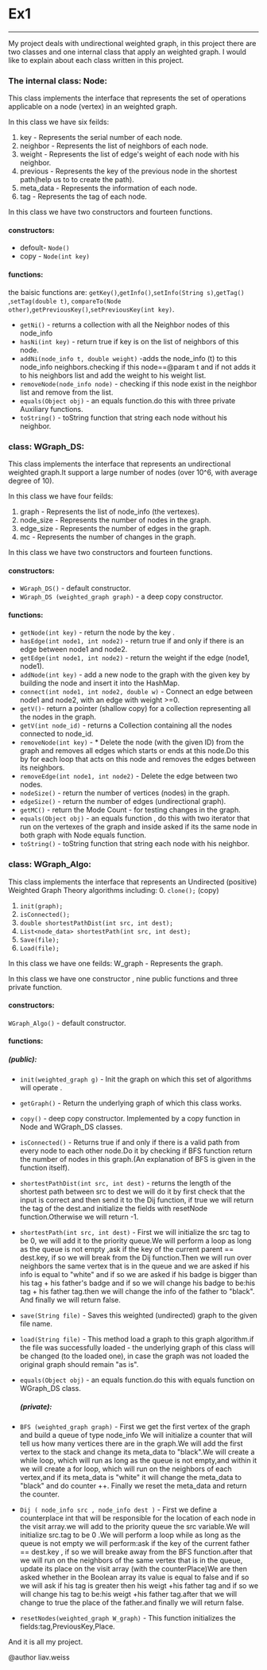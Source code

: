 # Ex1
-------------------------------------------------------
My project deals with undirectional weighted graph, in this project there are two classes and one internal class that apply an weighted graph. I would like to explain about each class written in this project.

### The internal class: Node:
This class implements the interface that represents the set of operations applicable on a node (vertex) in an weighted graph.

In this class we have six feilds:
1) key - Represents the serial number of each node.
2) neighbor - Represents the list of neighbors of each node.
3) weight - Represents the list of edge's weight of each node with his neighbor.
4) previous - Represents the key of the previous node in the shortest path(help us to to create the path).
5) meta_data - Represents the information of each node.
6) tag - Represents the tag of each node.


In this class we have two constructors and fourteen functions.
#### constructors:
* defoult- `Node()`
* copy -  `Node(int key)`

#### functions:
the baisic functions are: `getKey()`,`getInfo()`,`setInfo(String s)`,`getTag()` ,`setTag(double t)`,
`compareTo(Node other)`,`getPreviousKey()`,`setPreviousKey(int key)`.
* `getNi()` - returns a collection with all the Neighbor nodes of this node_info
* `hasNi(int key)` - return true if key is on the list of neighbors of this node.
* `addNi(node_info t, double weight)` -adds the node_info (t) to this node_info neighbors.checking if this node==@param t and if not adds it to his neighbors list and add the weight to his weight list.
* `removeNode(node_info node)` - checking if this node exist in the neighbor list and remove from the list.
* `equals(Object obj)` - an equals function.do this with three private Auxiliary functions.
* `toString()` - toString function that string each node without his neighbor.

###  class: WGraph_DS:
This class implements the interface that represents an undirectional weighted graph.It support a large number of nodes (over 10^6, with average degree of 10).

In this class we have four feilds:
1) graph - Represents the list of node_info (the vertexes).
2) node_size - Represents the number of nodes in the graph.
3) edge_size - Represents the number of edges in the graph.
4) mc - Represents the number of changes in the graph.

In this class we have two constructors and fourteen functions.
#### constructors:
* `WGraph_DS()` - default constructor.
* `WGraph_DS (weighted_graph graph)` - a deep copy constructor.

#### functions:
* `getNode(int key)` - return the node by the key .
* `hasEdge(int node1, int node2)` - return true if and only if there is an edge between node1 and node2.
* `getEdge(int node1, int node2)` - return the weight if the edge (node1, node1).
* `addNode(int key)` - add a new node to the graph with the given key by building the node and insert it into the HashMap.
* `connect(int node1, int node2, double w)` - Connect an edge between node1 and node2, with an edge with weight >=0.
* `getV()`- return a pointer (shallow copy) for a collection representing all the nodes in the graph.
* `getV(int node_id)` - returns a Collection containing all the nodes connected to node_id.
* `removeNode(int key)` - * Delete the node (with the given ID) from the graph and removes all edges which starts or ends at this node.Do this by for each loop that acts on         this node and removes the edges between its neighbors.
* `removeEdge(int node1, int node2)` - Delete the edge between two nodes.
* `nodeSize()` - return the number of vertices (nodes) in the graph.
* `edgeSize()` - return the number of edges (undirectional graph).
* `getMC()` - return the Mode Count - for testing changes in the graph.
* `equals(Object obj)` - an equals function , do this with two iterator that run on the vertexes of the graph and inside asked if its the same node in both graph with Node          equals function.
* `toString()` - toString function that string each node with his neighbor.

###  class: WGraph_Algo:
This class implements the interface that represents an Undirected (positive) Weighted Graph Theory algorithms including:
0. `clone();` (copy)
1. `init(graph);`
2. `isConnected();`
3. `double shortestPathDist(int src, int dest);`
4. `List<node_data> shortestPath(int src, int dest);`
5. `Save(file);`
6. `Load(file);`

In this class we have one feilds:
W_graph - Represents the graph.

In this class we have one constructor , nine public functions and three private function.
#### constructors:
`WGraph_Algo()` - default constructor.

#### functions:
##### (public):
* `init(weighted_graph g)` - Init the graph on which this set of algorithms will operate .
* `getGraph()` - Return the underlying graph of which this class works.
* `copy()` - deep copy constructor. Implemented by a copy function in Node and WGraph_DS classes.
* `isConnected()` - Returns true if and only if there is a valid path from every node to each other node.Do it by checking if BFS function return the number of nodes in this        graph.(An explanation of BFS is given in the function itself).
* `shortestPathDist(int src, int dest)` -  returns the length of the shortest path between src to dest we will do it by first check that the input is correct and then send it      to the Dij function, if true we will return the tag of the dest.and initialize the fields with resetNode function.Otherwise we will return -1.
* `shortestPath(int src, int dest)` - First we will initialize the src tag to be 0, we will add it to the priority queue.We will perform a loop as long as the queue is not empty ,ask if the key of the current parent == dest.key, if so we will break from the Dij function.Then we will run over neighbors the same vertex that is in the queue and we are asked if his info is equal to "white" and if so we are asked if his badge is bigger than his tag + his father's badge and if so we will change his badge to be:his tag + his father tag.then we will change the info of the father to "black". And finally we will return false.
* `save(String file)` - Saves this weighted (undirected) graph to the given file name.
* `load(String file)` -  This method load a graph to this graph algorithm.if the file was successfully loaded - the underlying graph of this class will be changed 
   (to the loaded one), in case the graph was not loaded the original graph should remain "as is".
* `equals(Object obj)` - an equals function.do this with equals function on WGraph_DS class.
   
   ##### (private):
* `BFS (weighted_graph graph)` - First we get the first vertex of the graph and build a queue of type node_info We will initialize a counter that will tell us how many             vertices there are in the graph.We will add the first vertex to the stack and change its meta_data to "black".We will create a while loop, which will run as long as the         queue is not empty,and within it we will create a for loop, which will run on the neighbors of each vertex,and if its meta_data is "white" it will change the meta_data to       "black" and do counter ++. Finally we reset the meta_data and return the counter.
* `Dij ( node_info src , node_info dest )` - First we define a counterplace int that will be responsible for the location of each node in the visit array.we will add to the        priority queue the src variable.We will initialize src.tag to be 0 .We will perform a loop while as long as the queue is not empty we will perform:ask if the key of the          current father == dest.key , if so we will breake away from the BFS function.after that we will run on the neighbors of the same vertex that is in the queue,  update its        place on the visit array (with the counterPlace)We are then asked whether in the Boolean array its value is equal to false and if so we will ask if his tag is greater then      his weigt +his father tag and if so we will change his tag to be:his weigt +his father tag.after that we will change to true the place of the father.and finally we will          return false.
* `resetNodes(weighted_graph W_graph)` - This function initializes the fields:tag,PreviousKey,Place.



And it is all my project.

@author liav.weiss
